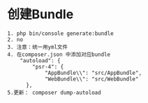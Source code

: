 # 创建Bundle #
	
	1. php bin/console generate:bundle
	2. no
	3. 注意：统一用yml文件
	4. 在composer.json 中添加对应bundle
		"autoload": {
		    "psr-4": {
		        "AppBundle\\": "src/AppBundle",
		        "WebBundle\\": "src/WebBundle"
		  },
	5.更新： composer dump-autoload
